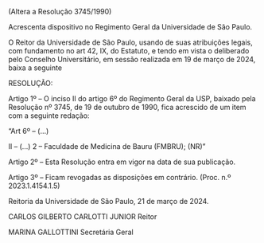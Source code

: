 (Altera a Resolução 3745/1990)

Acrescenta dispositivo no Regimento Geral da Universidade de São Paulo.

O Reitor da Universidade de São Paulo, usando de suas atribuições legais, com fundamento no art 42, IX, do Estatuto, e tendo em vista o deliberado pelo Conselho Universitário, em sessão realizada em 19 de março de 2024, baixa a seguinte

RESOLUÇÃO:

Artigo 1º – O inciso II do artigo 6º do Regimento Geral da USP, baixado pela Resolução nº 3745, de 19 de outubro de 1990, fica acrescido de um item com a seguinte redação:

“Art 6º – (…)

II – (…)
2 – Faculdade de Medicina de Bauru (FMBRU); (NR)”

Artigo 2º – Esta Resolução entra em vigor na data de sua publicação.

Artigo 3º – Ficam revogadas as disposições em contrário. (Proc. n.º 2023.1.4154.1.5)

Reitoria da Universidade de São Paulo, 21 de março de 2024.

CARLOS GILBERTO CARLOTTI JUNIOR
Reitor

MARINA GALLOTTINI
Secretária Geral